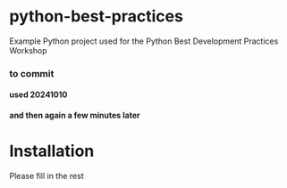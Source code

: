 # python-best-practices
Example Python project used for the Python Best Development Practices Workshop 

### to commit

#### used 20241010

#### and then again a few minutes later

# Installation
Please fill in the rest